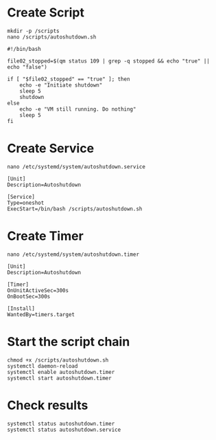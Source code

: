 # Create Script
```
mkdir -p /scripts
nano /scripts/autoshutdown.sh
```
```
#!/bin/bash

file02_stopped=$(qm status 109 | grep -q stopped && echo "true" || echo "false")

if [ "$file02_stopped" == "true" ]; then
	echo -e "Initiate shutdown"
	sleep 5
	shutdown
else
	echo -e "VM still running. Do nothing"
	sleep 5
fi
```
# Create Service
```
nano /etc/systemd/system/autoshutdown.service
```
```
[Unit]
Description=Autoshutdown

[Service]
Type=oneshot
ExecStart=/bin/bash /scripts/autoshutdown.sh
```
# Create Timer
```
nano /etc/systemd/system/autoshutdown.timer
```
```
[Unit]
Description=Autoshutdown

[Timer]
OnUnitActiveSec=300s
OnBootSec=300s

[Install]
WantedBy=timers.target
```
# Start the script chain
```
chmod +x /scripts/autoshutdown.sh
systemctl daemon-reload
systemctl enable autoshutdown.timer
systemctl start autoshutdown.timer
```
# Check results
```
systemctl status autoshutdown.timer
systemctl status autoshutdown.service
```
